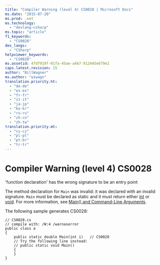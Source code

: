 ```yaml
---
title: "Compiler Warning (level 4) CS0028 | Microsoft Docs"
ms.date: "2015-07-20"
ms.prod: .net
ms.technology: 
  - "devlang-csharp"
ms.topic: "article"
f1_keywords: 
  - "CS0028"
dev_langs: 
  - "CSharp"
helpviewer_keywords: 
  - "CS0028"
ms.assetid: 47df919f-01fa-45ae-a4b7-912445e679e2
caps.latest.revision: 15
author: "BillWagner"
ms.author: "wiwagn"
translation.priority.ht: 
  - "de-de"
  - "es-es"
  - "fr-fr"
  - "it-it"
  - "ja-jp"
  - "ko-kr"
  - "ru-ru"
  - "zh-cn"
  - "zh-tw"
translation.priority.mt: 
  - "cs-cz"
  - "pl-pl"
  - "pt-br"
  - "tr-tr"
---
```

# Compiler Warning (level 4) CS0028
'function declaration' has the wrong signature to be an entry point  
  
 The method declaration for `Main` was invalid: it was declared with an invalid signature. `Main` must be declared as static and it must return either [int](../../csharp/language-reference/keywords/int.md) or [void](../../csharp/language-reference/keywords/void.md). For more information, see [Main() and Command-Line Arguments](../../csharp/programming-guide/main-and-command-args/index.md).  
  
 The following sample generates CS0028:  
  
```  
// CS0028.cs  
// compile with: /W:4 /warnaserror  
public class a  
{  
    public static double Main(int i)   // CS0028  
    // Try the following line instead:  
    // public static void Main()  
    {  
    }  
}  
```